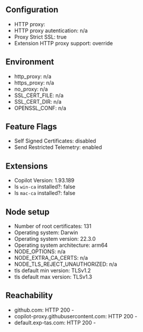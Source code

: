 ## Configuration

- HTTP proxy: 
- HTTP proxy autentication: n/a
- Proxy Strict SSL: true
- Extension HTTP proxy support: override

## Environment

- http_proxy: n/a
- https_proxy: n/a
- no_proxy: n/a
- SSL_CERT_FILE: n/a
- SSL_CERT_DIR: n/a
- OPENSSL_CONF: n/a

## Feature Flags

- Self Signed Certificates: disabled
- Send Restricted Telemetry: enabled

## Extensions

- Copilot Version: 1.93.189
- Is `win-ca` installed?: false
- Is `mac-ca` installed?: false

## Node setup

- Number of root certificates: 131
- Operating system: Darwin
- Operating system version: 22.3.0
- Operating system architecture: arm64
- NODE_OPTIONS: n/a
- NODE_EXTRA_CA_CERTS: n/a
- NODE_TLS_REJECT_UNAUTHORIZED: n/a
- tls default min version: TLSv1.2
- tls default max version: TLSv1.3

## Reachability

- github.com: HTTP 200 - 
- copilot-proxy.githubusercontent.com: HTTP 200 - 
- default.exp-tas.com: HTTP 200 - 